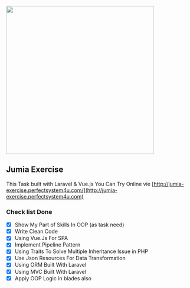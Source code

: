 <p align=""><a href="https://www.jumia.com.eg" target="_blank"><img src="https://cdn.freelogovectors.net/wp-content/uploads/2019/02/jumia-logo.png" width="400"></a></p>



## Jumia Exercise

This Task built with Laravel & Vue.js
You Can Try Online vie [http://jumia-exercise.perfectsystem4u.com/](http://jumia-exercise.perfectsystem4u.com)
### Check list Done

- [x] Show My Part of Skills In OOP (as task need)
- [x] Write Clean Code
- [x] Using Vue.Js For SPA
- [x] Implement Pipeline Pattern
- [x] Using Traits To Solve Multiple Inheritance Issue in PHP
- [x] Use Json Resources For Data Transformation
- [x] Using ORM Built With Laravel
- [x] Using MVC Built With Laravel
- [x] Apply OOP Logic in blades also
